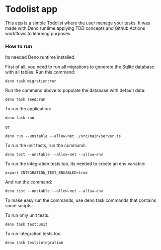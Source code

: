 # Todolist app

This app is a simple Todolist where the user manage your tasks. It was made with
Deno runtime applying TDD concepts and Github Actions workflows to learning
purposes.

### How to run

Its needed Deno runtime installed.

First of all, you need to run all migrations to generate the Sqlite database
with all tables. Run this command:

```shell
deno task migration:run
```

Run the command above to populate the database with default data:

```shell
deno task seed:run
```

To run the application:

```shell
deno task run
```

or

```shell
deno run --unstable --allow-net ./src/main/server.ts
```

To run the unit tests, run the command:

```shell
deno test --unstable --allow-net --allow-env
```

To run the integration tests too, its needed to create an env variable:

```shell
export INTEGRATION_TEST_ENEABLED=true
```

And run the command:

```shell
deno test --unstable --allow-net --allow-env
```

To make easy run the commands, use deno task commands that contains some scripts:

To run only unit tests:

```shell
deno task test:unit
```

To run integration tests too:

```shell
deno task test:integration
```
